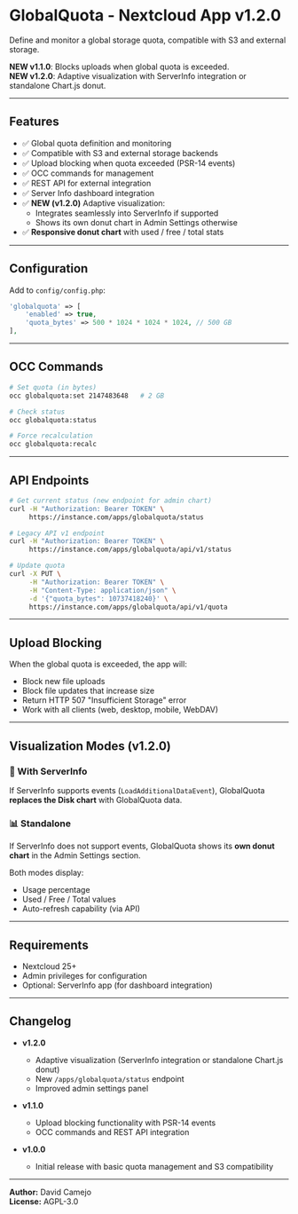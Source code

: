 # GlobalQuota - Nextcloud App v1.2.0

Define and monitor a global storage quota, compatible with S3 and external storage.

**NEW v1.1.0**: Blocks uploads when global quota is exceeded.  
**NEW v1.2.0**: Adaptive visualization with ServerInfo integration or standalone Chart.js donut.

---

## Features

- ✅ Global quota definition and monitoring
- ✅ Compatible with S3 and external storage backends
- ✅ Upload blocking when quota exceeded (PSR-14 events)
- ✅ OCC commands for management
- ✅ REST API for external integration
- ✅ Server Info dashboard integration
- ✅ **NEW (v1.2.0)** Adaptive visualization:
  - Integrates seamlessly into ServerInfo if supported
  - Shows its own donut chart in Admin Settings otherwise
- ✅ **Responsive donut chart** with used / free / total stats

---

## Configuration

Add to `config/config.php`:

```php
'globalquota' => [
    'enabled' => true,
    'quota_bytes' => 500 * 1024 * 1024 * 1024, // 500 GB
],
```

---

## OCC Commands

```bash
# Set quota (in bytes)
occ globalquota:set 2147483648   # 2 GB

# Check status
occ globalquota:status

# Force recalculation
occ globalquota:recalc
```

---

## API Endpoints

```bash
# Get current status (new endpoint for admin chart)
curl -H "Authorization: Bearer TOKEN" \
     https://instance.com/apps/globalquota/status

# Legacy API v1 endpoint
curl -H "Authorization: Bearer TOKEN" \
     https://instance.com/apps/globalquota/api/v1/status

# Update quota
curl -X PUT \
     -H "Authorization: Bearer TOKEN" \
     -H "Content-Type: application/json" \
     -d '{"quota_bytes": 10737418240}' \
     https://instance.com/apps/globalquota/api/v1/quota
```

---

## Upload Blocking

When the global quota is exceeded, the app will:
- Block new file uploads
- Block file updates that increase size
- Return HTTP 507 "Insufficient Storage" error
- Work with all clients (web, desktop, mobile, WebDAV)

---

## Visualization Modes (v1.2.0)

### 🔗 With ServerInfo
If ServerInfo supports events (`LoadAdditionalDataEvent`), GlobalQuota **replaces the Disk chart** with GlobalQuota data.

### 📊 Standalone
If ServerInfo does not support events, GlobalQuota shows its **own donut chart** in the Admin Settings section.

Both modes display:
- Usage percentage
- Used / Free / Total values
- Auto-refresh capability (via API)

---

## Requirements

- Nextcloud 25+
- Admin privileges for configuration
- Optional: ServerInfo app (for dashboard integration)

---

## Changelog

- **v1.2.0**
  - Adaptive visualization (ServerInfo integration or standalone Chart.js donut)
  - New `/apps/globalquota/status` endpoint
  - Improved admin settings panel

- **v1.1.0**
  - Upload blocking functionality with PSR-14 events
  - OCC commands and REST API integration

- **v1.0.0**
  - Initial release with basic quota management and S3 compatibility

---

**Author:** David Camejo  
**License:** AGPL-3.0
